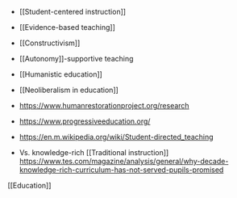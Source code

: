   -  [[Student-centered instruction]]
  - [[Evidence-based teaching]]
  - [[Constructivism]]
  - [[Autonomy]]-supportive teaching
  - [[Humanistic education]]
  - [[Neoliberalism in education]]

  - https://www.humanrestorationproject.org/research
  - https://www.progressiveeducation.org/
  - https://en.m.wikipedia.org/wiki/Student-directed_teaching

  - Vs. knowledge-rich  [[Traditional instruction]]
    https://www.tes.com/magazine/analysis/general/why-decade-knowledge-rich-curriculum-has-not-served-pupils-promised

[[Education]]